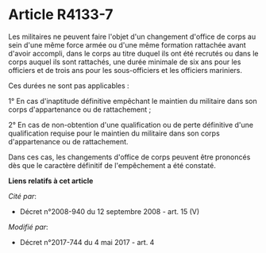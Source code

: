 # Article R4133-7

Les militaires ne peuvent faire l'objet d'un changement d'office de corps au sein d'une même force armée ou d'une même
formation rattachée avant d'avoir accompli, dans le corps au titre duquel ils ont été recrutés ou dans le corps auquel ils
sont rattachés, une durée minimale de six ans pour les officiers et de trois ans pour les sous-officiers et les officiers
mariniers.

Ces durées ne sont pas applicables :

1° En cas d'inaptitude définitive empêchant le maintien du militaire dans son corps d'appartenance ou de rattachement ;

2° En cas de non-obtention d'une qualification ou de perte définitive d'une qualification requise pour le maintien du
militaire dans son corps d'appartenance ou de rattachement.

Dans ces cas, les changements d'office de corps peuvent être prononcés dès que le caractère définitif de l'empêchement a été
constaté.

**Liens relatifs à cet article**

_Cité par_:

  - Décret n°2008-940 du 12 septembre 2008 - art. 15 (V)

_Modifié par_:

  - Décret n°2017-744 du 4 mai 2017 - art. 4
